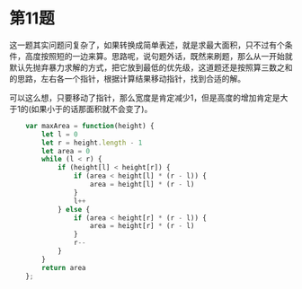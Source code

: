 # 第11题

这一题其实问题问复杂了，如果转换成简单表述，就是求最大面积，只不过有个条件，高度按照短的一边来算。思路呢，说句题外话，既然来刷题，那么从一开始就默认先抛弃暴力求解的方式，把它放到最低的优先级，这道题还是按照算三数之和的思路，左右各一个指针，根据计算结果移动指针，找到合适的解。

可以这么想，只要移动了指针，那么宽度是肯定减少1，但是高度的增加肯定是大于1的(如果小于的话那面积就不会变了)。

```js
    var maxArea = function(height) {
        let l = 0
        let r = height.length - 1
        let area = 0
        while (l < r) {
            if (height[l] < height[r]) {
                if (area < height[l] * (r - l)) {
                    area = height[l] * (r - l)
                }
                l++
            } else {
                if (area < height[r] * (r - l)) {
                    area = height[r] * (r - l)
                }
                r--
            }
        }
        return area
    };
```